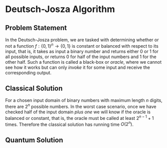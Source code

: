 # Deutsch-Josza Algorithm

## Problem Statement
In the Deutsch-Josza problem, we are tasked with determining whether or not a function $f: \{0, 1\}^n  \rightarrow \{0, 1\}$ is constant or balanced with respect to its input, that is, it takes as input a binary number and returns either 0 or 1 for all possible inputs, or returns 0 for half of the input numbers and 1 for the other half. Such a function is called a black-box or _oracle_, where we cannot see how it works but can only _invoke_ it for some input and receive the corresponding output.

## Classical Solution
For a chosen input domain of binary numbers with maximum length $n$ digits, there are $2^{n}$ possible numbers. In the worst case scenario, once we have checked half of the input domain _plus one_ we will know if the oracle is balanced or constant, that is, the oracle must be called at least $2^{n-1} + 1$ times. Therefore the classical solution has running time $O(2^n)$.

## Quantum Solution
